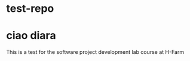 # test-repo
# ciao diara



This is a test for the software project development lab course at H-Farm